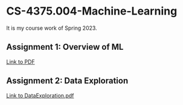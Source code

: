 # CS-4375.004-Machine-Learning
It is my course work of Spring 2023.

## Assignment 1: Overview of ML
[Link to PDF](https://github.com/Darnalsagar/CS-4375.004-Machine-Learning/blob/14f72ce8d26120543acde47ba7ec4a58d5510eae/Overview_of_ML.pdf)

## Assignment 2: Data Exploration
[Link to DataExploration.pdf](https://github.com/Darnalsagar/CS-4375.004-Machine-Learning/blob/a52c3473f6976c4b3521090ab063c0ca1548e8bf/DataExploration.pdf)

